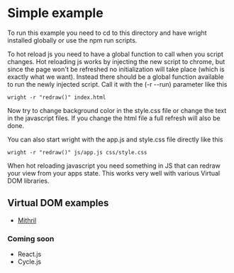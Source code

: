 # Simple example

To run this example you need to cd to this directory and have wright installed globally or use the npm run scripts.

To hot reload js you need to have a global function to call when you script changes. Hot reloading js works by injecting the new script to chrome, but since the page won't be refreshed no initialization will take place (which is exactly what we want). Instead there should be a global function available to run the newly injected script. Call it with the (-r --run) parameter like this
```
wright -r "redraw()" index.html
```

Now try to change background color in the style.css file or change the text in the javascript files. If you change the html file a full refresh will also be done.

You can also start wright with the app.js and style.css file directly like this
```
wright -r "redraw()" js/app.js css/style.css
```

When hot reloading javascript you need something in JS that can redraw your view from your apps state. This works very well with various Virtual DOM libraries.

## Virtual DOM examples

- [Mithril](https://github.com/porsager/wright/tree/master/examples/mithril)

### Coming soon
- React.js
- Cycle.js
